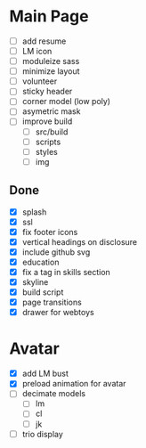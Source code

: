 # Main Page
- [ ] add resume
- [ ] LM icon
- [ ] moduleize sass
- [ ] minimize layout
- [ ] volunteer
- [ ] sticky header
- [ ] corner model (low poly)
- [ ] asymetric mask
- [ ] improve build
	- [ ] src/build
	- [ ] scripts
	- [ ] styles
	- [ ] img

## Done
- [x] splash
- [x] ssl
- [x] fix footer icons
- [x] vertical headings on disclosure
- [x] include github svg
- [x] education
- [x] fix a tag in skills section
- [x] skyline
- [x] build script
- [x] page transitions
- [x] drawer for webtoys

# Avatar
- [x] add LM bust
- [x] preload animation for avatar
- [ ] decimate models
	- [ ] lm
	- [ ] cl
	- [ ] jk
- [ ] trio display
